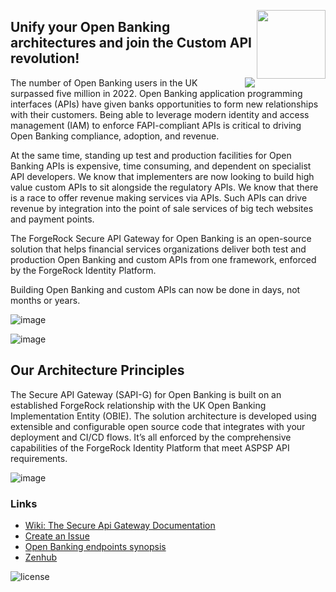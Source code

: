 [<img src="https://avatars.githubusercontent.com/u/2592818?s=200&v=4" align="right" width="110px"/>](https://developer.forgerock.com/)


## Unify your Open Banking architectures and join the Custom API revolution!

[<img src="https://user-images.githubusercontent.com/1516395/232495148-8dc514ad-a824-4029-bb75-1aef87665b06.png" align="right">](https://developer.forgerock.com/)
The number of Open Banking users in the UK surpassed five million in 2022. Open Banking application programming interfaces (APIs) have given
banks opportunities to form new relationships with their customers. Being able to leverage modern identity and access management (IAM) to enforce FAPI-compliant APIs is
critical to driving Open Banking compliance, adoption, and revenue.

At the same time, standing up test and production facilities for Open Banking APIs is expensive, time consuming, and dependent on specialist API developers.
We know that implementers are now looking to build high value custom APIs to sit alongside the regulatory APIs. We know that there is a race to offer 
revenue making services via APIs. Such APIs can drive revenue by integration into the point of sale services of big tech websites and payment points.

The ForgeRock Secure API Gateway for Open Banking is an open-source solution that helps financial services organizations deliver both test and production Open
Banking and custom APIs from one framework, enforced by the ForgeRock Identity Platform. 

Building Open Banking and custom APIs can now be done in days, not months or years.

![image](https://user-images.githubusercontent.com/1516395/232492887-b7aa22b8-5373-4f67-b079-c993a515a07f.png)


![image](https://user-images.githubusercontent.com/1516395/232492238-7ee36c89-d746-46aa-a65e-3995192c5fe1.png)

## Our Architecture Principles
The Secure API Gateway (SAPI-G) for Open Banking is built on an established ForgeRock relationship with the UK Open
Banking Implementation Entity (OBIE). The solution architecture is developed using extensible and configurable open
source code that integrates with your deployment and CI/CD flows. It’s all enforced by the comprehensive capabilities of
the ForgeRock Identity Platform that meet ASPSP API requirements.

![image](https://user-images.githubusercontent.com/1516395/232493242-ab8540fe-dd88-46cb-8187-12566690ff8b.png)


### Links
- [Wiki: The Secure Api Gateway Documentation](https://github.com/SecureAPIGateway/SecureApiGateway/wiki)
- [Create an Issue](https://github.com/SecureAPIGateway/SecureApiGateway/issues/new/choose)
- [Open Banking endpoints synopsis](https://github.com/SecureAPIGateway/SecureApiGateway)
- [Zenhub](https://github.com/SecureApiGateway/SecureApiGateway#zenhub)

![license](https://img.shields.io/github/license/ACRA/acra.svg)
